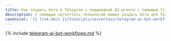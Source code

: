 ```yaml
---
title: Как создать бота в Telegram с поддержкой AI-агента с помощью {{ sw-full-name }}
description: С помощью serverless-технологий можно создать бота для Telegram.
canonical: '{{ link-docs }}/tutorials/serverless/telegram-ai-bot-workflows'
---
```


{% include [telegram-ai-bot-workflows.md](../../_tutorials/serverless/telegram-ai-bot-workflows.md) %}